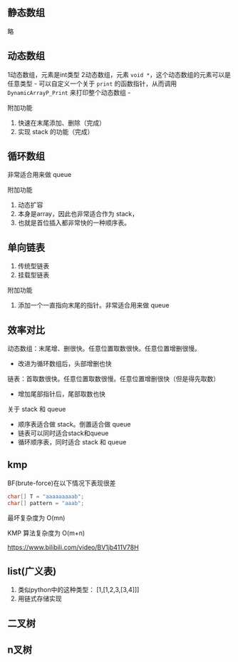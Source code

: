 
## 静态数组

略

## 动态数组

1动态数组，元素是int类型
2动态数组，元素 `void *`，这个动态数组的元素可以是任意类型
    - 可以自定义一个关于 `print` 的函数指针，从而调用 `DynamicArrayP_Print` 来打印整个动态数组
    - 

附加功能
1. 快速在末尾添加、删除（完成）
2. 实现 stack 的功能（完成）

## 循环数组

非常适合用来做 queue

附加功能
1. 动态扩容
2. 本身是array，因此也非常适合作为 stack，
3. 也就是首位插入都非常快的一种顺序表。


## 单向链表

1. 传统型链表
2. 挂载型链表


附加功能
1. 添加一个一直指向末尾的指针。非常适合用来做 queue


## 效率对比

动态数组：末尾增、删很快。任意位置取数很快。任意位置增删很慢。
- 改进为循环数组后，头部增删也快


链表：首取数很快。任意位置取数很慢。任意位置增删很快（但是得先取数）
- 增加尾部指针后，尾部取数也快


关于 stack 和 queue
- 顺序表适合做 stack。倒置适合做 queue
- 链表可以同时适合stack和queue
- 循环顺序表，同时适合 stack 和 queue



## kmp

BF(brute-force)在以下情况下表现很差
```c
char[] T = "aaaaaaaaab";
char[] pattern = "aaab";
```
最坏复杂度为 O(mn)

KMP 算法复杂度为 O(m+n)


https://www.bilibili.com/video/BV1jb411V78H

## list(广义表)

1. 类似python中的这种类型： [1,[1,2,3,[3,4]]]
2. 用链式存储实现




## 二叉树

## n叉树




